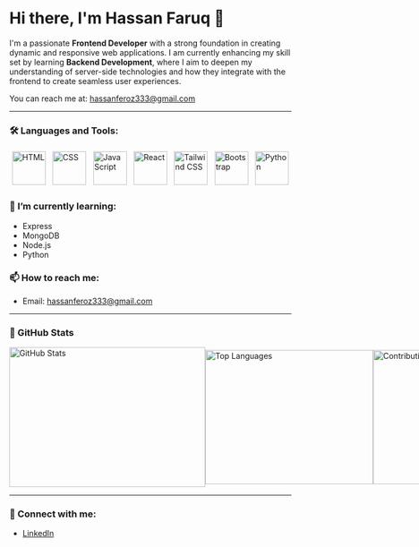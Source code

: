# Hi there, I'm Hassan Faruq 👋

I'm a passionate **Frontend Developer** with a strong foundation in creating dynamic and responsive web applications. I am currently enhancing my skill set by learning **Backend Development**, where I aim to deepen my understanding of server-side technologies and how they integrate with the frontend to create seamless user experiences.

You can reach me at: [hassanferoz333@gmail.com](mailto:hassanferoz333@gmail.com)

---

### 🛠️ Languages and Tools:
<div style="display: flex; justify-content: space-between; align-items: center; flex-wrap: wrap;">
    <img src="https://upload.wikimedia.org/wikipedia/commons/6/61/HTML5_logo_and_wordmark.svg" alt="HTML" style="width: 60px; height: 60px; margin: 5px;" />
    <img src="https://upload.wikimedia.org/wikipedia/commons/3/3c/CSS3_logo_and_wordmark.svg" alt="CSS" style="width: 60px; height: 60px; margin: 5px;" />
    <img src="https://upload.wikimedia.org/wikipedia/commons/9/99/JavaScript_logo_2.svg" alt="JavaScript" style="width: 60px; height: 60px; margin: 5px;" />
    <img src="https://upload.wikimedia.org/wikipedia/commons/a/a7/React-icon.svg" alt="React" style="width: 60px; height: 60px; margin: 5px;" />
    <img src="https://tailwindcss.com/_next/static/media/logo.svg" alt="Tailwind CSS" style="width: 60px; height: 60px; margin: 5px;" />
    <img src="https://getbootstrap.com/docs/5.1/assets/brand/bootstrap-logo.svg" alt="Bootstrap" style="width: 60px; height: 60px; margin: 5px;" />
    <img src="https://www.python.org/community/logos/python-logo-master-v3-TM.png" alt="Python" style="width: 60px; height: 60px; margin: 5px;" />
</div>

### 🌱 I’m currently learning:
- Express
- MongoDB
- Node.js
- Python

### 📫 How to reach me:
- Email: [hassanferoz333@gmail.com](mailto:hassanferoz333@gmail.com)

---

### 🌟 GitHub Stats

<div style="display: flex; justify-content: space-between; align-items: center;">
    <img src="https://github-readme-stats.vercel.app/api?username=Faruq-Feroz&show_icons=true&hide_title=true" alt="GitHub Stats" style="width: 350px; height: 250px;" />
    <img src="https://github-readme-stats.vercel.app/api/top-langs/?username=Faruq-Feroz&layout=compact" alt="Top Languages" style="width: 300px; height: 240px;" />
    <img src="https://github-readme-streak-stats.herokuapp.com/?user=Faruq-Feroz&theme=dark" alt="Contributions" style="width: 300px; height: 240px;" />
    <img src="https://github-readme-streak-stats.herokuapp.com/api?user=Faruq-Feroz&theme=dark&hide_border=true" alt="Streaks" style="width: 300px; height: 240px;" />
</div>

---

### 🔗 Connect with me:
- [LinkedIn](https://www.linkedin.com/in/hassan-faruq-4a2858311/)
